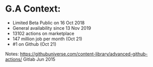 <!-- .slide: -->

# G.A Context:

* Limited Beta Public on 16 Oct 2018
* General availability since 13 Nov 2019
* 13102 actions on marketplace
* 147 million job per month (Oct 21)
* #1 on Github (Oct 21)

Notes:
https://githubuniverse.com/content-library/advanced-github-actions/
Gitlab Jun 2015
